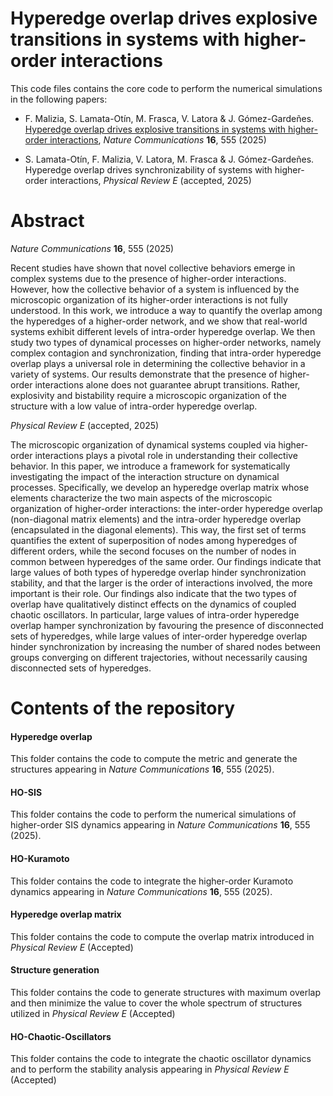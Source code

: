 # Hyperedge overlap drives explosive transitions in systems with higher-order interactions

This code files contains the core code to perform the numerical simulations in the following papers:

- F. Malizia, S. Lamata-Otín, M. Frasca, V. Latora & J. Gómez-Gardeñes. [Hyperedge overlap drives explosive transitions in systems with higher-order interactions](https://www.nature.com/articles/s41467-024-55506-1), *Nature Communications* **16**, 555 (2025)

- S. Lamata-Otín, F. Malizia, V. Latora, M. Frasca & J. Gómez-Gardeñes. Hyperedge overlap drives synchronizability of systems with higher-order interactions, *Physical Review E* (accepted, 2025)

  
# Abstract

*Nature Communications* **16**, 555 (2025)

Recent studies have shown that novel collective behaviors emerge in complex systems due to the presence of higher-order interactions. However, how the collective behavior of a system is influenced by the microscopic organization of its higher-order interactions is not fully understood. In this work,  we introduce a way to quantify the overlap among the hyperedges of a higher-order network, and we show that real-world systems exhibit  different levels of intra-order hyperedge overlap. We then study two types of dynamical processes on higher-order networks, namely complex contagion and synchronization, finding that intra-order hyperedge overlap plays a universal role in determining the collective behavior in a variety of systems. Our results demonstrate that the presence of higher-order interactions alone does not guarantee abrupt transitions. Rather, explosivity and bistability require a microscopic organization of the structure with a low value of intra-order hyperedge overlap.

*Physical Review E* (accepted, 2025)

The microscopic organization of dynamical systems coupled via higher-order interactions plays a pivotal role in understanding their collective behavior. In this paper, we introduce a framework for systematically investigating the impact of the interaction structure on dynamical processes. Specifically, we develop an hyperedge overlap matrix whose elements characterize the two main aspects of the microscopic organization of higher-order interactions: the inter-order hyperedge overlap (non-diagonal matrix elements) and the intra-order hyperedge overlap (encapsulated in the diagonal elements). This way, the first set of terms quantifies the extent of superposition of nodes among hyperedges of different orders, while the second focuses on the number of nodes in common between hyperedges of the same order. Our findings indicate that large values of both types of hyperedge overlap hinder synchronization stability, and that the larger is the order of interactions involved, the more important is their role. Our findings also indicate that the two types of overlap have qualitatively distinct effects on the dynamics of coupled chaotic oscillators. In particular, large values of intra-order hyperedge overlap hamper synchronization by favouring the presence of disconnected sets of hyperedges, while large values of inter-order hyperedge overlap hinder synchronization by increasing the number of shared nodes between groups converging on different trajectories, without necessarily causing disconnected sets of hyperedges.

# Contents of the repository

#### Hyperedge overlap

This folder contains the code to compute the metric and generate the structures appearing in *Nature Communications* **16**, 555 (2025).

#### HO-SIS

This folder contains the code to perform the numerical simulations of higher-order SIS dynamics appearing in *Nature Communications* **16**, 555 (2025).

#### HO-Kuramoto 

This folder contains the code to integrate the higher-order Kuramoto dynamics appearing in *Nature Communications* **16**, 555 (2025).

#### Hyperedge overlap matrix

This folder contains the code to compute the overlap matrix introduced in *Physical Review E* (Accepted)

#### Structure generation

This folder contains the code to generate structures with maximum overlap and then minimize the value to cover the whole spectrum of structures utilized in *Physical Review E* (Accepted)

#### HO-Chaotic-Oscillators

This folder contains the code to integrate the chaotic oscillator dynamics and to perform the stability analysis appearing in *Physical Review E* (Accepted)



